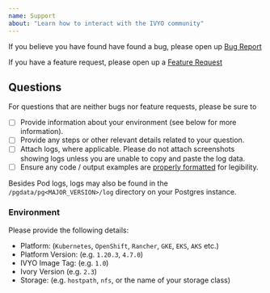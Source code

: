 ```yaml
---
name: Support
about: "Learn how to interact with the IVYO community"
---
```


If you believe you have found have found a bug, please open up [Bug Report](https://github.com/IvorySQL/ivory-operator/issues/new?template=bug_report.md)

If you have a feature request, please open up a [Feature Request](https://github.com/IvorySQL/ivory-operator/issues/new?template=feature_request.md)

## Questions

For questions that are neither bugs nor feature requests, please be sure to

- [ ] Provide information about your environment (see below for more information).
- [ ] Provide any steps or other relevant details related to your question.
- [ ] Attach logs, where applicable. Please do not attach screenshots showing logs unless you are unable to copy and paste the log data.
- [ ] Ensure any code / output examples are [properly formatted](https://docs.github.com/en/github/writing-on-github/basic-writing-and-formatting-syntax#quoting-code) for legibility.

Besides Pod logs, logs may also be found in the `/pgdata/pg<MAJOR_VERSION>/log` directory on your Postgres instance.

### Environment

Please provide the following details:

- Platform: (`Kubernetes`, `OpenShift`, `Rancher`, `GKE`, `EKS`, `AKS` etc.)
- Platform Version: (e.g. `1.20.3`, `4.7.0`)
- IVYO Image Tag: (e.g. `1.0`)
- Ivory Version (e.g. `2.3`)
- Storage: (e.g. `hostpath`, `nfs`, or the name of your storage class)
